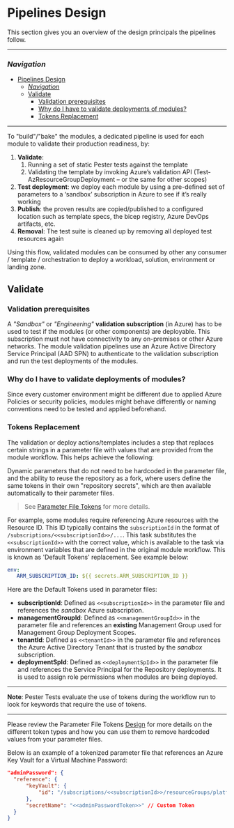 # Pipelines Design

This section gives you an overview of the design principals the pipelines follow.

---

### _Navigation_

- [Pipelines Design](#pipelines-design)
    - [_Navigation_](#navigation)
  - [Validate](#validate)
    - [Validation prerequisites](#validation-prerequisites)
    - [Why do I have to validate deployments of modules?](#why-do-i-have-to-validate-deployments-of-modules)
    - [Tokens Replacement](#tokens-replacement)

---

To "build"/"bake" the modules, a dedicated pipeline is used for each module to validate their production readiness, by:

1. **Validate**:
   1. Running a set of static Pester tests against the template
   1. Validating the template by invoking Azure’s validation API (Test-AzResourceGroupDeployment – or the same for other scopes)
1. **Test deployment**: we deploy each module by using a pre-defined set of parameters to a ‘sandbox’ subscription in Azure to see if it’s really working
1. **Publish**: the proven results are copied/published to a configured location such as template specs, the bicep registry, Azure DevOps artifacts, etc.
1. **Removal**: The test suite is cleaned up by removing all deployed test resources again

Using this flow, validated modules can be consumed by other any consumer / template / orchestration to deploy a workload, solution, environment or landing zone.

## Validate

### Validation prerequisites

A _"Sandbox"_ or _"Engineering"_ **validation subscription** (in Azure) has to be used to test if the modules (or other components) are deployable. This subscription must not have connectivity to any on-premises or other Azure networks.
The module validation pipelines use an Azure Active Directory Service Principal (AAD SPN) to authenticate to the validation subscription and run the test deployments of the modules.

### Why do I have to validate deployments of modules?

Since every customer environment might be different due to applied Azure Policies or security policies, modules might behave differently or naming conventions need to be tested and applied beforehand.

### Tokens Replacement

The validation or deploy actions/templates includes a step that replaces certain strings in a parameter file with values that are provided from the module workflow. This helps achieve the following:

Dynamic parameters that do not need to be hardcoded in the parameter file, and the ability to reuse the repository as a fork, where users define the same tokens in their own "repository secrets", which are then available automatically to their parameter files.

> See [Parameter File Tokens](https://github.com/Azure/ResourceModules/wiki/ParameterFileTokens) for more details.

For example, some modules require referencing Azure resources with the Resource ID. This ID typically contains the `subscriptionId` in the format of `/subscriptions/<<subscriptionId>>/...`. This task substitutes the `<<subscriptionId>>` with the correct value, which is available to the task via environment variables that are defined in the original module workflow. This is known as 'Default Tokens' replacement. See example below:

```yaml
env:
   ARM_SUBSCRIPTION_ID: ${{ secrets.ARM_SUBSCRIPTION_ID }}
```

Here are the Default Tokens used in parameter files:

- **subscriptionId**: Defined as `<<subscriptionId>>` in the parameter file and references the _sandbox_ Azure subscription.
- **managementGroupId**: Defined as `<<managementGroupId>>` in the parameter file and references an **existing** Management Group used for Management Group Deployment Scopes.
- **tenantId**: Defined as `<<tenantId>>` in the parameter file and references the Azure Active Directory Tenant that is trusted by the _sandbox_ subscription.
- **deploymentSpId**: Defined as `<<deploymentSpId>>` in the parameter file and references the Service Principal for the Repository deployments. It is used to assign role permissions when modules are being deployed.

---
**Note**: Pester Tests evaluate the use of tokens during the workflow run to look for keywords that require the use of tokens.

---

Please review the Parameter File Tokens [Design](https://github.com/Azure/ResourceModules/wiki/ParameterFileTokens) for more details on the different token types and how you can use them to remove hardcoded values from your parameter files.

Below is an example of a tokenized parameter file that references an Azure Key Vault for a Virtual Machine Password:

  ```json
  "adminPassword": {
    "reference": {
        "keyVault": {
            "id": "/subscriptions/<<subscriptionId>>/resourceGroups/platform-core-rg/providers/Microsoft.KeyVault/vaults/<<platformKeyVault>>" // Default Tokens
        },
        "secretName": "<<adminPasswordToken>>" // Custom Token
    }
  }
  ```
